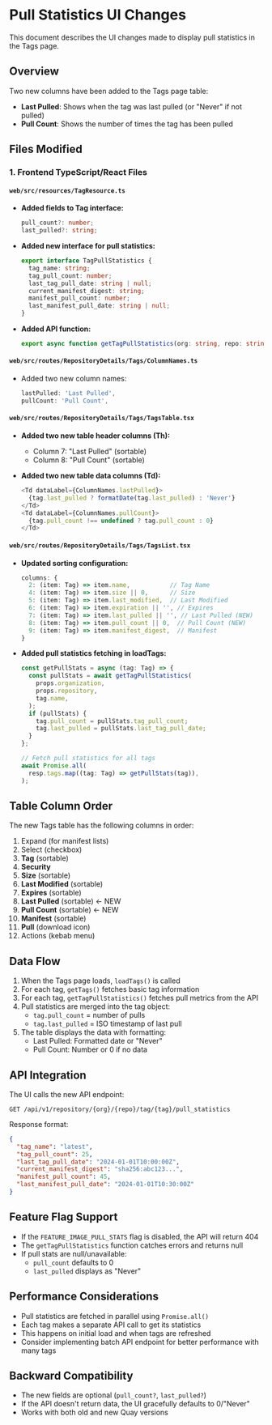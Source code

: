 # Pull Statistics UI Changes

This document describes the UI changes made to display pull statistics in the Tags page.

## Overview

Two new columns have been added to the Tags page table:
- **Last Pulled**: Shows when the tag was last pulled (or "Never" if not pulled)
- **Pull Count**: Shows the number of times the tag has been pulled

## Files Modified

### 1. Frontend TypeScript/React Files

#### `web/src/resources/TagResource.ts`
- **Added fields to Tag interface:**
  ```typescript
  pull_count?: number;
  last_pulled?: string;
  ```
- **Added new interface for pull statistics:**
  ```typescript
  export interface TagPullStatistics {
    tag_name: string;
    tag_pull_count: number;
    last_tag_pull_date: string | null;
    current_manifest_digest: string;
    manifest_pull_count: number;
    last_manifest_pull_date: string | null;
  }
  ```
- **Added API function:**
  ```typescript
  export async function getTagPullStatistics(org: string, repo: string, tag: string)
  ```

#### `web/src/routes/RepositoryDetails/Tags/ColumnNames.ts`
- Added two new column names:
  ```typescript
  lastPulled: 'Last Pulled',
  pullCount: 'Pull Count',
  ```

#### `web/src/routes/RepositoryDetails/Tags/TagsTable.tsx`
- **Added two new table header columns (Th):**
  - Column 7: "Last Pulled" (sortable)
  - Column 8: "Pull Count" (sortable)

- **Added two new table data columns (Td):**
  ```typescript
  <Td dataLabel={ColumnNames.lastPulled}>
    {tag.last_pulled ? formatDate(tag.last_pulled) : 'Never'}
  </Td>
  <Td dataLabel={ColumnNames.pullCount}>
    {tag.pull_count !== undefined ? tag.pull_count : 0}
  </Td>
  ```

#### `web/src/routes/RepositoryDetails/Tags/TagsList.tsx`
- **Updated sorting configuration:**
  ```typescript
  columns: {
    2: (item: Tag) => item.name,           // Tag Name
    4: (item: Tag) => item.size || 0,      // Size
    5: (item: Tag) => item.last_modified,  // Last Modified
    6: (item: Tag) => item.expiration || '', // Expires
    7: (item: Tag) => item.last_pulled || '', // Last Pulled (NEW)
    8: (item: Tag) => item.pull_count || 0,  // Pull Count (NEW)
    9: (item: Tag) => item.manifest_digest,  // Manifest
  }
  ```

- **Added pull statistics fetching in loadTags:**
  ```typescript
  const getPullStats = async (tag: Tag) => {
    const pullStats = await getTagPullStatistics(
      props.organization,
      props.repository,
      tag.name,
    );
    if (pullStats) {
      tag.pull_count = pullStats.tag_pull_count;
      tag.last_pulled = pullStats.last_tag_pull_date;
    }
  };

  // Fetch pull statistics for all tags
  await Promise.all(
    resp.tags.map((tag: Tag) => getPullStats(tag)),
  );
  ```

## Table Column Order

The new Tags table has the following columns in order:

1. Expand (for manifest lists)
2. Select (checkbox)
3. **Tag** (sortable)
4. **Security**
5. **Size** (sortable)
6. **Last Modified** (sortable)
7. **Expires** (sortable)
8. **Last Pulled** (sortable) ← NEW
9. **Pull Count** (sortable) ← NEW
10. **Manifest** (sortable)
11. **Pull** (download icon)
12. Actions (kebab menu)

## Data Flow

1. When the Tags page loads, `loadTags()` is called
2. For each tag, `getTags()` fetches basic tag information
3. For each tag, `getTagPullStatistics()` fetches pull metrics from the API
4. Pull statistics are merged into the tag object:
   - `tag.pull_count` = number of pulls
   - `tag.last_pulled` = ISO timestamp of last pull
5. The table displays the data with formatting:
   - Last Pulled: Formatted date or "Never"
   - Pull Count: Number or 0 if no data

## API Integration

The UI calls the new API endpoint:
```
GET /api/v1/repository/{org}/{repo}/tag/{tag}/pull_statistics
```

Response format:
```json
{
  "tag_name": "latest",
  "tag_pull_count": 25,
  "last_tag_pull_date": "2024-01-01T10:00:00Z",
  "current_manifest_digest": "sha256:abc123...",
  "manifest_pull_count": 45,
  "last_manifest_pull_date": "2024-01-01T10:30:00Z"
}
```

## Feature Flag Support

- If the `FEATURE_IMAGE_PULL_STATS` flag is disabled, the API will return 404
- The `getTagPullStatistics` function catches errors and returns null
- If pull stats are null/unavailable:
  - `pull_count` defaults to 0
  - `last_pulled` displays as "Never"

## Performance Considerations

- Pull statistics are fetched in parallel using `Promise.all()`
- Each tag makes a separate API call to get its statistics
- This happens on initial load and when tags are refreshed
- Consider implementing batch API endpoint for better performance with many tags

## Backward Compatibility

- The new fields are optional (`pull_count?`, `last_pulled?`)
- If the API doesn't return data, the UI gracefully defaults to 0/"Never"
- Works with both old and new Quay versions
